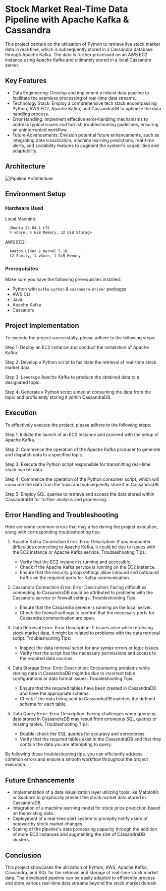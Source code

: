# Stock Market Real-Time Data Pipeline with Apache Kafka & Cassandra

This project centers on the utilization of Python to retrieve live stock market data in real-time, which is subsequently stored in a Cassandra database through Apache Kafka. The data is further processed on an AWS EC2 instance using Apache Kafka and ultimately stored in a local Cassandra server.

## Key Features

- Data Engineering: Develop and implement a robust data pipeline to facilitate the seamless processing of real-time data streams.
- Technology Stack: Employ a comprehensive tech stack encompassing Python, AWS EC2, Apache Kafka, and CassandraDB to optimize the data handling process.
- Error Handling: Implement effective error-handling mechanisms to address typical issues and furnish troubleshooting guidelines, ensuring an uninterrupted workflow.
- Future Advancements: Envision potential future enhancements, such as integrating data visualization, machine learning predictions, real-time alerts, and scalability features to augment the system's capabilities and adaptability.

## Architecture

![Pipeline Architecture](https://github.com/princebhatt9588/Stock_Market_Real_Time_Data_Pipeline_Project_with-Apache-Kafka-and-Cassandra/assets/117750531/db6b6e08-b48b-4381-8338-66c72f52f9d3)

## Environment Setup

### Hardware Used

Local Machine:

```bash
  Ubuntu 22.04.1 LTS
  4 vCore, 4 GiB Memory, 32 GiB Storage
```

AWS EC2:

```bash
  Amazon Linux 2 Kernel 5.10
  t2 Family, 1 vCore, 1 GiB Memory
```

### Prerequisites

Make sure you have the following prerequisites installed:

- Python with `kafka-python` & `cassandra-driver` packages
- AWS CLI
- Java
- Apache Kafka
- Cassandra

## Project Implementation

To execute the project successfully, please adhere to the following steps:

Step 1:
Deploy an EC2 instance and conduct the installation of Apache Kafka.

Step 2:
Develop a Python script to facilitate the retrieval of real-time stock market data.

Step 3:
Leverage Apache Kafka to produce the obtained data to a designated topic.

Step 4:
Generate a Python script aimed at consuming the data from the topic and proficiently storing it within CassandraDB.

## Execution

To effectively execute the project, please adhere to the following steps:

Step 1:
Initiate the launch of an EC2 instance and proceed with the setup of Apache Kafka.

Step 2:
Commence the operation of the Apache Kafka producer to generate and dispatch data to a specified topic.

Step 3:
Execute the Python script responsible for transmitting real-time stock market data.

Step 4:
Commence the operation of the Python consumer script, which will consume the data from the topic and subsequently store it in CassandraDB.

Step 5:
Employ SQL queries to retrieve and access the data stored within CassandraDB for further analysis and processing.

## Error Handling and Troubleshooting

Here are some common errors that may arise during the project execution, along with corresponding troubleshooting tips:

1. Apache Kafka Connection Error:
Error Description: If you encounter difficulties connecting to Apache Kafka, it could be due to issues with the EC2 instance or Apache Kafka service.
Troubleshooting Tips:
   - Verify that the EC2 instance is running and accessible.
   - Check if the Apache Kafka service is running on the EC2 instance.
   - Ensure that the security group settings allow inbound and outbound traffic on the required ports for Kafka communication.

2. Cassandra Connection Error:
Error Description: Facing difficulties connecting to CassandraDB could be attributed to problems with the Cassandra service or firewall settings.
Troubleshooting Tips:
   - Ensure that the Cassandra service is running on the local server.
   - Check the firewall settings to confirm that the necessary ports for Cassandra communication are open.

3. Data Retrieval Error:
Error Description: If issues arise while retrieving stock market data, it might be related to problems with the data retrieval script.
Troubleshooting Tips:
   - Inspect the data retrieval script for any syntax errors or logic issues.
   - Verify that the script has the necessary permissions and access to the required data sources.

4. Data Storage Error:
Error Description: Encountering problems while storing data in CassandraDB might be due to incorrect table configurations or data format issues.
Troubleshooting Tips:
   - Ensure that the required tables have been created in CassandraDB and have the appropriate schema.
   - Check if the data being sent to CassandraDB matches the defined schema for each table.

5. Data Query Error:
Error Description: Facing challenges when querying data stored in CassandraDB may result from erroneous SQL queries or missing tables.
Troubleshooting Tips:
   - Double-check the SQL queries for accuracy and correctness.
   - Verify that the required tables exist in the CassandraDB and that they contain the data you are attempting to query.

By following these troubleshooting tips, you can efficiently address common errors and ensure a smooth workflow throughout the project execution.

## Future Enhancements

- Implementation of a data visualization layer utilizing tools like Matplotlib or Seaborn to graphically present the stock market data stored in CassandraDB.
- Integration of a machine learning model for stock price prediction based on the existing data.
- Deployment of a real-time alert system to promptly notify users of noteworthy stock market changes.
- Scaling of the pipeline's data processing capacity through the addition of more EC2 instances and augmenting the size of CassandraDB clusters.

## Conclusion

This project showcases the utilization of Python, AWS, Apache Kafka, Cassandra, and SQL for the retrieval and storage of real-time stock market data. The developed pipeline can be easily adapted to efficiently process and store various real-time data streams beyond the stock market domain.
